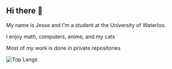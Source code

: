 ## Hi there 👋

My name is Jesse and I'm a student at the University of Waterloo.

I enjoy math, computers, anime, and my cats

Most of my work is done in private repositories

![Top Langs](https://github-readme-stats.vercel.app/api/top-langs/?username=JamesticCS&layout=compact)
<!--
**JamesticCS/JamesticCS** is a ✨ _special_ ✨ repository because its `README.md` (this file) appears on your GitHub profile.

Here are some ideas to get you started:

- 🔭 I’m currently working on ...
- 🌱 I’m currently learning ...
- 👯 I’m looking to collaborate on ...
- 🤔 I’m looking for help with ...
- 💬 Ask me about ...
- 📫 How to reach me: ...
- 😄 Pronouns: ...
- ⚡ Fun fact: ...
-->
